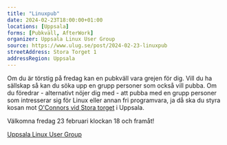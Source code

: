 ```yaml
---
title: "Linuxpub"
date: 2024-02-23T18:00:00+01:00
locations: [Uppsala]
forms: [Pubkväll, AfterWork]
organizer: Uppsala Linux User Group
source: https://www.ulug.se/post/2024-02-23-linuxpub
streetAddress: Stora Torget 1
addressRegion: Uppsala
---
```

Om du är törstig på fredag kan en pubkväll vara grejen för dig. Vill du ha sällskap så kan du söka upp en grupp personer som också vill pubba. Om du föredrar - alternativt nöjer dig med - att pubba med en grupp personer som intresserar sig för Linux eller annan fri programvara, ja då ska du styra kosan mot [O'Connors vid Stora torget](https://www.openstreetmap.org/node/244094316) i Uppsala.

Välkomna fredag 23 februari klockan 18 och framåt!

[Uppsala Linux User Group](https://ulug.se)
